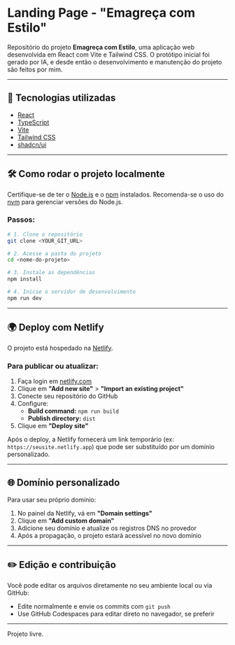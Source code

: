 
# Landing Page - "Emagreça com Estilo"

Repositório do projeto **Emagreça com Estilo**, uma aplicação web desenvolvida em React com Vite e Tailwind CSS. O protótipo inicial foi gerado por IA, e desde então o desenvolvimento e manutenção do projeto são feitos por mim.

---

## 🚀 Tecnologias utilizadas

- [React](https://reactjs.org)
- [TypeScript](https://www.typescriptlang.org/)
- [Vite](https://vitejs.dev/)
- [Tailwind CSS](https://tailwindcss.com/)
- [shadcn/ui](https://ui.shadcn.com/)

---

## 🛠️ Como rodar o projeto localmente

Certifique-se de ter o [Node.js](https://nodejs.org/) e o [npm](https://www.npmjs.com/) instalados. Recomenda-se o uso do [nvm](https://github.com/nvm-sh/nvm) para gerenciar versões do Node.js.

### Passos:

```bash
# 1. Clone o repositório
git clone <YOUR_GIT_URL>

# 2. Acesse a pasta do projeto
cd <nome-do-projeto>

# 3. Instale as dependências
npm install

# 4. Inicie o servidor de desenvolvimento
npm run dev
```

---

## 🌍 Deploy com Netlify

O projeto está hospedado na [Netlify](https://www.netlify.com/).

### Para publicar ou atualizar:

1. Faça login em [netlify.com](https://netlify.com)
2. Clique em **"Add new site"** > **"Import an existing project"**
3. Conecte seu repositório do GitHub
4. Configure:
   - **Build command:** `npm run build`
   - **Publish directory:** `dist`
5. Clique em **"Deploy site"**

Após o deploy, a Netlify fornecerá um link temporário (ex: `https://seusite.netlify.app`) que pode ser substituído por um domínio personalizado.

---

## 🌐 Domínio personalizado

Para usar seu próprio domínio:

1. No painel da Netlify, vá em **"Domain settings"**
2. Clique em **"Add custom domain"**
3. Adicione seu domínio e atualize os registros DNS no provedor
4. Após a propagação, o projeto estará acessível no novo domínio

---

## ✏️ Edição e contribuição

Você pode editar os arquivos diretamente no seu ambiente local ou via GitHub:

- Edite normalmente e envie os commits com `git push`
- Use GitHub Codespaces para editar direto no navegador, se preferir

---

Projeto livre.
